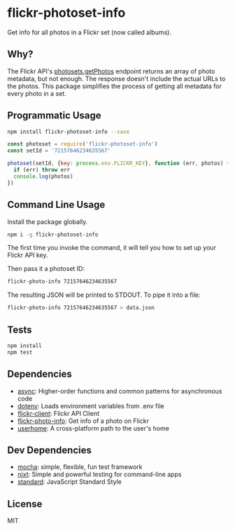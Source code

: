 # flickr-photoset-info

Get info for all photos in a Flickr set (now called albums).

## Why?

The Flickr API's [photosets.getPhotos](https://www.flickr.com/services/api/flickr.photosets.getPhotos.html)
endpoint returns an array of photo metadata, but not enough. The response doesn't include the actual
URLs to the photos. This package simplifies the process of getting all metadata for every photo in a set.

## Programmatic Usage

```sh
npm install flickr-photoset-info --save
```

```js
const photoset = require('flickr-photoset-info')
const setId = '72157646234635567'

photoset(setId, {key: process.env.FLICKR_KEY}, function (err, photos) {
  if (err) throw err
  console.log(photos)
})
```

## Command Line Usage

Install the package globally.

```sh
npm i -g flickr-photoset-info
```
The first time you invoke the command, it will
tell you how to set up your Flickr API key.

Then pass it a photoset ID:

```sh
flickr-photo-info 72157646234635567
```

The resulting JSON will be printed to STDOUT. To pipe it into a file:

```sh
flickr-photo-info 72157646234635567 > data.json
```

## Tests

```sh
npm install
npm test
```

## Dependencies

- [async](https://github.com/caolan/async): Higher-order functions and common patterns for asynchronous code
- [dotenv](https://github.com/motdotla/dotenv): Loads environment variables from .env file
- [flickr-client](https://github.com/npm-flickr/flickr-client): Flickr API Client
- [flickr-photo-info](https://github.com/npm-flickr/flickr-photo-info): Get info of a photo on Flickr
- [userhome](https://github.com/shama/userhome): A cross-platform path to the user&#39;s home

## Dev Dependencies

- [mocha](https://github.com/mochajs/mocha): simple, flexible, fun test framework
- [nixt](https://github.com/vesln/nixt): Simple and powerful testing for command-line apps
- [standard](https://github.com/feross/standard): JavaScript Standard Style

## License

MIT
